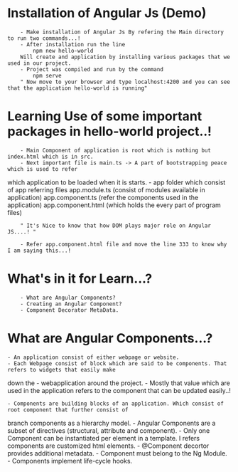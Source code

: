 # Installation of Angular Js (Demo)

        - Make installation of Angular Js By refering the Main directory to run two commands...!
        - After installation run the line
            npm new hello-world 
        Will create and application by installing various packages that we used in our project.
        - Project was compiled and run by the command
            npm serve
        " Now move to your browser and type localhost:4200 and you can see that the application hello-world is running"


# Learning Use of some important packages in hello-world project..!

        - Main Component of application is root which is nothing but index.html which is in src.
        - Next important file is main.ts -> A part of bootstrapping peace which is used to refer 
which application to be loaded when it is starts.
        - app folder which consist of app referring files 
                    app.module.ts (consist of modules available in application)
                    app.component.ts (refer the components used in the application)
                    app.component.html (which holds the every part of program files)

        " It's Nice to know that how DOM plays major role on Angular JS....! "

        - Refer app.component.html file and move the line 333 to know why I am saying this...!


# What's in it for Learn...?
      
        - What are Angular Components?
        - Creating an Angular Component?
        - Component Decorator MetaData.


# What are Angular Components...?

    - An application consist of either webpage or website. 
    - Each Webpage consist of block which are said to be components. That refers to widgets that easily make
down
the - webapplication around the project.
    - Mostly that value which are used in the application refers to the component that can be updated easily..!

    - Components are building blocks of an application. Which consist of root component that further consist of 
branch components as a hierarchy model.
    - Angular Components are a subset of directives (structural, attribute and  component).
    - Only one Component can be instantiated per element in a template. I refers components are customized html 
elements.
    - @Component decortor provides additional metadata.
    - Component must belong to the Ng Module.
    - Components implement life-cycle hooks.



